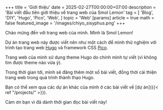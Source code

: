 +++
title = 'Giới thiệu'
date = 2025-02-27T00:00:00+07:00
description = 'Bài viết đầu tiên giới thiệu về trang web của Smol Lemon'
tag = [
	'Blog',
	'DIY',
	'Hugo',
	'Pico',
	'Web',
]
topic = 'Web'
[params]
	article = true
	math = false
featured_image = '/images/chiyo_sisyphus.png'
+++

Chào mừng đến với trang web của mình. Mình là Smol Lemon!

Dự án trang web này được viết nên như một cách để mình thử nghiệm với trình tạo trang web [Hugo](https://gohugo.io/) và framework CSS [Pico](https://picocss.com/).

Trang web của mình sử dụng theme Hugo do chính mình tự viết (vì không tìm được theme nào vừa ý). 

Trong thời gian tới, mình sẽ đăng thêm một số bài viết, đồng thời cải thiện trang web trong quá trình thành thạo Hugo.

Bạn có thể xem qua các dự án khác của mình ở các bài viết về [dự án]({{< ref "/projects/" >}}). 

Cảm ơn bạn vì đã dành thời gian đọc bài viết này!